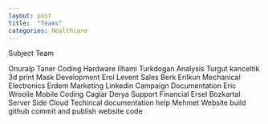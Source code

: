 ```yaml
---
layout: post
title:  "Teams"
categories: Healthcare
---
```


Subject 
Team

Onuralp Taner
  Coding 
  Hardware
Ilhami Turkdogan
  Analysis
Turgut kanceltik
  3d print 
  Mask
  Development
Erol Levent
  Sales
Berk Erilkun 
  Mechanical
  Electronics
Erdem
  Marketing
  Linkedin Campaign
   Documentation
Eric Wroolie
  Mobile Coding
Caglar Derya
  Support
  Financial
Ersel Bozkartal
  Server Side
  Cloud
  Techincal documentation help
Mehmet
  Website build
  github commit and publish
  website code
